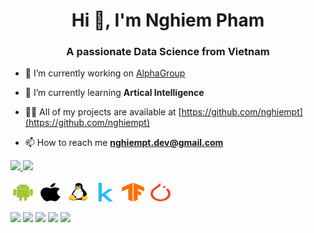 <h1 align="center">Hi 👋, I'm Nghiem Pham</h1>
<h3 align="center">A passionate Data Science from Vietnam</h3>

- 🔭 I’m currently working on [AlphaGroup](https://alphasoftware.vn/)

- 🌱 I’m currently learning **Artical Intelligence**
- 👨‍💻 All of my projects are available at [https://github.com/nghiempt](https://github.com/nghiempt)
- 📫 How to reach me **nghiempt.dev@gmail.com**

<div align="left">
  <a href="https://github.com/nghiempt">
    <img height="150em" src="https://github-readme-stats.vercel.app/api?username=nghiempt&count_private=true&include_all_commits=true&show_icons=true&theme=dracula&hide_border=false&show_owner=true"/>
    <img height="150em" src="https://github-readme-stats.vercel.app/api/top-langs/?username=nghiempt&theme=dracula&hide_border=false&&layout=compact"/>
  </a>
</div>

<div align="left" valign="top"><br>
  <img align="center" alt="Js" height="30" width="40" src="https://raw.githubusercontent.com/devicons/devicon/master/icons/android/android-original.svg">
  <img align="center" alt="React" height="30" width="40" src="https://raw.githubusercontent.com/devicons/devicon/master/icons/apple/apple-original.svg">
  <img align="center" alt="linux" height="30" width="40" src="https://raw.githubusercontent.com/devicons/devicon/master/icons/linux/linux-original.svg">
  <img align="center" alt="linux" height="30" width="40" src="https://raw.githubusercontent.com/devicons/devicon/master/icons/kaggle/kaggle-original.svg">
  <img align="center" alt="linux" height="30" width="40" src="https://raw.githubusercontent.com/devicons/devicon/master/icons/tensorflow/tensorflow-original.svg">
  <img align="center" alt="linux" height="30" width="40" src="https://raw.githubusercontent.com/devicons/devicon/master/icons/pytorch/pytorch-original.svg">
</div><br>

<div align="left">
  <a href="https://www.facebook.com/nghiempt.dev" target="_blank"><img src="https://img.shields.io/badge/Facebook-4267b2?style=for-the-badge&logo=facebook&logoColor=white" target="_blank"></a>
  <a href="https://www.instagram.com/nghiempt.dev/" target="_blank"><img src="https://img.shields.io/badge/-Instagram-E95950?style=for-the-badge&logo=instagram&logoColor=white" target="_blank"></a>
  <a href="https://twitter.com/nghiempt_dev" target="_blank"><img src="https://img.shields.io/badge/-Twitter-1DA1F2?style=for-the-badge&logo=twitter&logoColor=white" target="_blank"></a>
  <a href="#"><img src="https://img.shields.io/badge/-Gmail-F6F7F9?style=for-the-badge&logo=gmail&logoColor=EA4335" target="_blank"></a>
  <a href="https://www.linkedin.com/in/nghiempt/" target="_blank"><img src="https://img.shields.io/badge/-LinkedIn-00A0DC?style=for-the-badge&logo=linkedin&logoColor=white" target="_blank"></a> 
</div>
